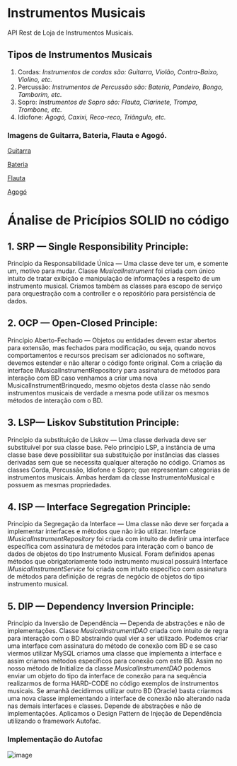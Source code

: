 # Instrumentos Musicais
API Rest de Loja de Instrumentos Musicais.

## Tipos de Instrumentos Musicais


1. Cordas: *Instrumentos de cordas são: Guitarra, Violão, Contra-Baixo, Violino, etc.*
2. Percussão: *Instrumentos de Percussão são: Bateria, Pandeiro, Bongo, Tamborim, etc.*
3. Sopro: *Instrumentos de Sopro são: Flauta, Clarinete, Trompa, Trombone, etc.*
4. Idiofone: *Agogó, Caxixi, Reco-reco, Triângulo, etc.*

### Imagens de Guitarra, Bateria, Flauta e Agogó.

[Guitarra](https://pt.wikipedia.org/wiki/Guitarra)

[Bateria](https://www.madeinbrazil.com.br/produto/bateria-completa-action-sp525-bk-turbo-preto-bk-71428)

[Flauta](https://pt.wikipedia.org/wiki/Flauta)

[Agogó](https://en.wikipedia.org/wiki/Agog%C3%B4)

# Ánalise de Pricípios SOLID no código

## 1. SRP — Single Responsibility Principle:
Princípio da Responsabilidade Única — Uma classe deve ter um, e somente um, motivo para mudar.
Classe *MusicalInstrument* foi criada com único intuito de tratar exibição e manipulação de informações a respeito de um instrumento musical. Criamos também as classes para escopo de serviço para orquestração com a controller e o repositório para persistência de dados.

## 2. OCP — Open-Closed Principle:​

Princípio Aberto-Fechado — Objetos ou entidades devem estar abertos para extensão, mas fechados para modificação, ou seja, quando novos comportamentos e recursos precisam ser adicionados no software, devemos estender e não alterar o código fonte original.
Com a criação da interface IMusicalInstrumentRepository para assinatura de métodos para interação com BD caso venhamos a criar uma nova MusicalInstrumentBrinquedo, mesmo objetos desta classe não sendo instrumentos musicais de verdade a mesma pode utilizar os mesmos métodos de interação com o BD.
## 3. LSP— Liskov Substitution Principle:
Princípio da substituição de Liskov — Uma classe derivada deve ser substituível por sua classe base.
Pelo princípio LSP, a instância de uma classe base deve possibilitar sua substituição por instâncias das classes derivadas sem que se necessita qualquer alteração no código.
Criamos as classes Corda, Percussão, Idiofone e Sopro; que representam categorias de instrumentos musicais. Ambas herdam da classe InstrumentoMusical e possuem as mesmas propriedades.

## 4. ISP — Interface Segregation Principle:
Princípio da Segregação da Interface — Uma classe não deve ser forçada a implementar interfaces e métodos que não irão utilizar.
Interface *IMusicalInstrumentRepository* foi criada com intuito de definir uma interface específica com assinatura de métodos para interação com o banco de dados de objetos do tipo Instrumento Musical. Foram definidos apenas métodos que obrigatoriamente todo instrumento musical possuirá
Interface *IMusicalInstrumentService* foi criada com intuito específico com assinatura de métodos para definição de regras de negócio de objetos do tipo instrumento musical.

## 5. DIP — Dependency Inversion Principle:
Princípio da Inversão de Dependência — Dependa de abstrações e não de implementações.
Classe *MusicalInstrumentDAO* criada com intuito de regra para interação com o BD abstraindo qual vier a ser utilizado. Podemos criar uma interface com assinatura do método de conexão com BD e se caso viermos utilizar MySQL criamos uma classe que implementa a interface e assim criamos métodos específicos para conexão com este BD. Assim no nosso método de Initialize da classe *MusicalInstrumentDAO* podemos enviar um objeto do tipo da interface de conexão para na sequência realizarmos de forma HARD-CODE no código exemplos de instrumentos musicais. Se amanhã decidirmos utilizar outro BD (Oracle) basta criarmos uma nova classe implementando a interface de conexão não alterando nada nas demais interfaces e classes.
Depende de abstrações e não de implementações.
Aplicamos o Design Pattern de Injeção de Dependência utilizando o framework Autofac.

### Implementação do Autofac
![image](https://user-images.githubusercontent.com/21026504/167326230-8a899a67-cd7f-48b1-b5f1-e4cf7b878e07.png)
